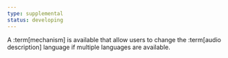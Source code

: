 ```yaml
---
type: supplemental
status: developing
---
```


A :term[mechanism] is available that allow users to change the :term[audio description] language if multiple languages are available.